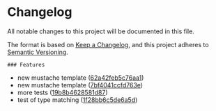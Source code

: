 # Changelog
All notable changes to this project will be documented in this file.

The format is based on [Keep a Changelog](https://keepachangelog.com/en/1.0.0/),
and this project adheres to [Semantic Versioning](https://semver.org/spec/v2.0.0.html).


	### Features

-  new mustache template ([62a42feb5c76aa1](https://github.com/ie3-institute/PSDM_jenkinsDev/commit/62a42feb5c76aa1))
-  new mustache template ([7bf4041ccfd763e](https://github.com/ie3-institute/PSDM_jenkinsDev/commit/7bf4041ccfd763e))
-  more tests ([19b8b4628581d87](https://github.com/ie3-institute/PSDM_jenkinsDev/commit/19b8b4628581d87))
-  test of type matching ([1f28bb6c5de6a5d](https://github.com/ie3-institute/PSDM_jenkinsDev/commit/1f28bb6c5de6a5d))
